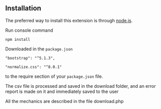 Installation
------------

The preferred way to install this extension is through [node.js](https://nodejs.org/en/download/).

Run console command

```
npm install
```

Downloaded in the `package.json`

```
"bootstrap": "^5.1.3",
```

```
"normalize.css": "^8.0.1"
```

to the require section of your `package.json` file.

The csv file is processed and saved in the download folder, and an error report is made on it and immediately saved to the user

All the mechanics are described in the file download.php